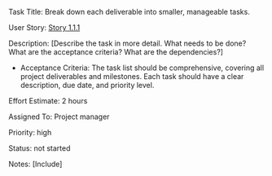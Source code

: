  Task Title: Break down each deliverable into smaller, manageable tasks.

User Story: [Story 1.1.1](../../stories/story_1.1.1.md)

Description: [Describe the task in more detail. What needs to be done? What are the acceptance criteria? What are the dependencies?]
* Acceptance Criteria: The task list should be comprehensive, covering all project deliverables and milestones.
Each task should have a clear description, due date, and priority level.

Effort Estimate: 2 hours

Assigned To: Project manager

Priority: high

Status: not started

Notes: [Include]